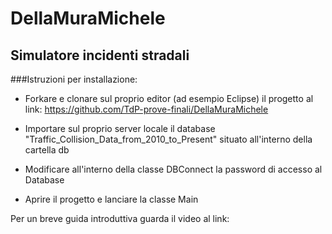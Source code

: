 # DellaMuraMichele
## Simulatore incidenti stradali

###Istruzioni per installazione:

* Forkare e clonare sul proprio editor (ad esempio Eclipse) il progetto al link: https://github.com/TdP-prove-finali/DellaMuraMichele

* Importare sul proprio server locale il database "Traffic_Collision_Data_from_2010_to_Present" situato all'interno della cartella db

* Modificare all'interno della classe DBConnect la password di accesso al Database

* Aprire il progetto e lanciare la classe Main

Per un breve guida introduttiva guarda il video al link: 
